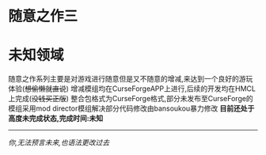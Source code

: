# 随意之作三
# 未知领域
随意之作系列主要是对游戏进行随意但是又不随意的增减,来达到一个良好的游玩体验(~~想偷懒就直说~~)
增减模组均在CurseForgeAPP上进行,后续的开发均在HMCL上完成(~~没钱买正版~~)
整合包格式为CurseForge格式,部分未发布至CurseForge的模组采用mod director模组解决部分代码修改由bansoukou暴力修改
**目前还处于高度未完成状态,完成时间:未知**

----------

*你,无法预言未来,也语法更改过去*